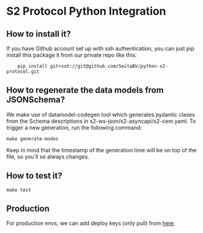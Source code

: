 # S2 Protocol Python Integration



## How to install it?

If you have Github account set up with ssh authentication, you can just pip install this package it from our private repo like this:


```
    pip install git+ssh://git@github.com/SeitaBV/python-s2-protocol.git
```

## How to regenerate the data models from JSONSchema?

We make use of datamodel-codegen tool which generates pydantic clases from the Schema descriptions in s2-ws-json/s2-asyncapi/s2-cem.yaml. To trigger a new generation, run the following command:

```
make generate-modes
```

Keep in mind that the timestamp of the generation time will be on top of the file, so you'll se always changes. 

## How to test it?

```
make test
```

## Production
For production envs, we can add deploy keys (only pull) from [here](https://github.com/SeitaBV/python-s2-protocol/settings/keys).